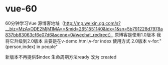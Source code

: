 # vue-60
60分钟学习Vue
源博客地址（http://mp.weixin.qq.com/s?__biz=MzAxODE2MjM1MA==&mid=2651551140&idx=1&sn=5b791228d7978a837bb83063cf6e07d6&scene=0#wechat_redirect）
原博客是使用1.0版本  我将它升级到2.0版本
主要是在v-demo.html,v-for index 使用方式
2.0版本
v-for:"(person,index) in people"

新版本不再提供$index
生命周期方法ready 改为 created
